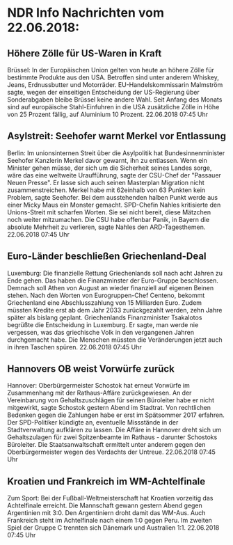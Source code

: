 # NDR Info Nachrichten vom 22.06.2018:


## Höhere Zölle für US-Waren in Kraft
Brüssel: In der Europäischen Union gelten von heute an höhere Zölle für bestimmte Produkte aus den USA. Betroffen sind unter anderem Whiskey, Jeans, Erdnussbutter und Motorräder. EU-Handelskommissarin Malmström sagte, wegen der einseitigen Entscheidung der US-Regierung über Sonderabgaben bleibe Brüssel keine andere Wahl. Seit Anfang des Monats sind auf europäische Stahl-Einfuhren in die USA zusätzliche Zölle in Höhe von 25 Prozent fällig, auf Aluminium 10 Prozent. 22.06.2018 07:45 Uhr 

## Asylstreit: Seehofer warnt Merkel vor Entlassung
Berlin: Im unionsinternen Streit über die Asylpolitik hat Bundesinnenminister Seehofer Kanzlerin Merkel davor gewarnt, ihn zu entlassen. Wenn ein Minister gehen müsse, der sich um die Sicherheit seines Landes sorge, wäre das eine weltweite Uraufführung, sagte der CSU-Chef der "Passauer Neuen Presse". Er lasse sich auch seinen Masterplan Migration nicht zusammenstreichen. Merkel habe mit 62einhalb von 63 Punkten kein Problem, sagte Seehofer. Bei dem ausstehenden halben Punkt werde aus einer Micky Maus ein Monster gemacht. SPD-Chefin Nahles kritisierte den Unions-Streit mit scharfen Worten. Sie sei nicht bereit, diese Mätzchen noch weiter mitzumachen. Die CSU habe offenbar Panik, in Bayern die absolute Mehrheit zu verlieren, sagte Nahles den ARD-Tagesthemen. 22.06.2018 07:45 Uhr 

## Euro-Länder beschließen Griechenland-Deal
Luxemburg: Die finanzielle Rettung Griechenlands soll nach acht Jahren zu Ende gehen. Das haben die Finanzminster der Euro-Gruppe beschlossen. Demnach soll Athen von August an wieder finanziell auf eigenen Beinen stehen. Nach den Worten von Eurogruppen-Chef Centeno, bekommt Griechenland eine Abschlusszahlung von 15 Milliarden Euro. Zudem müssten Kredite erst ab dem Jahr 2033 zurückgezahlt werden, zehn Jahre später als bislang geplant. Griechenlands Finanzminister Tsakalotos begrüßte die Entscheidung in Luxemburg. Er sagte, man werde nie vergessen, was das griechische Volk in den vergangenen Jahren durchgemacht habe. Die Menschen müssten die Veränderungen jetzt auch in ihren Taschen spüren. 22.06.2018 07:45 Uhr 

## Hannovers OB weist Vorwürfe zurück
Hannover:	Oberbürgermeister Schostok hat erneut Vorwürfe im Zusammenhang mit der Rathaus-Affäre zurückgewiesen. An der Vereinbarung von Gehaltszuschlägen für seinen Büroleiter habe er nicht mitgewirkt, sagte Schostok gestern Abend im Stadtrat. Von rechtlichen Bedenken gegen die Zahlungen habe er erst im Spätsommer 2017 erfahren. Der SPD-Politiker kündigte an, eventuelle Missstände in der Stadtverwaltung aufklären zu lassen. Die Affäre in Hannover dreht sich um Gehaltszulagen für zwei Spitzenbeamte im Rathaus - darunter Schostoks Büroleiter. Die Staatsanwaltschaft ermittelt unter anderem gegen den Oberbürgermeister wegen des Verdachts der Untreue. 22.06.2018 07:45 Uhr 

## Kroatien und Frankreich im WM-Achtelfinale
Zum Sport: Bei der Fußball-Weltmeisterschaft hat Kroatien vorzeitig das Achtelfinale erreicht. Die Mannschaft gewann gestern Abend gegen Argentinien mit 3:0. Den Argentiniern droht damit das WM-Aus. Auch Frankreich steht im Achtelfinale nach einem 1:0 gegen Peru. Im zweiten Spiel der Gruppe C trennten sich Dänemark und Australien 1:1. 22.06.2018 07:45 Uhr 
